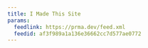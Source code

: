 ```yaml
---
title: I Made This Site
params:
  feedlink: https://prma.dev/feed.xml
  feedid: af3f989a1a136e36662cc7d577ae0772
---
```


